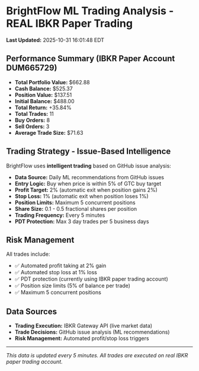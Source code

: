 # BrightFlow ML Trading Analysis - REAL IBKR Paper Trading

**Last Updated:** 2025-10-31 16:01:48 EDT

## Performance Summary (IBKR Paper Account DUM665729)

- **Total Portfolio Value:** $662.88
- **Cash Balance:** $525.37
- **Position Value:** $137.51
- **Initial Balance:** $488.00
- **Total Return:** +35.84%
- **Total Trades:** 11
- **Buy Orders:** 8
- **Sell Orders:** 3
- **Average Trade Size:** $71.63

## Trading Strategy - Issue-Based Intelligence

BrightFlow uses **intelligent trading** based on GitHub issue analysis:
- **Data Source:** Daily ML recommendations from GitHub issues
- **Entry Logic:** Buy when price is within 5% of GTC buy target
- **Profit Target:** 2% (automatic exit when position gains 2%)
- **Stop Loss:** 1% (automatic exit when position loses 1%)
- **Position Limits:** Maximum 5 concurrent positions
- **Share Size:** 0.1 - 0.5 fractional shares per position
- **Trading Frequency:** Every 5 minutes
- **PDT Protection:** Max 3 day trades per 5 business days

## Risk Management

All trades include:
- ✅ Automated profit taking at 2% gain
- ✅ Automated stop loss at 1% loss
- ✅ PDT protection (currently using IBKR paper trading account)
- ✅ Position size limits (5% of balance per trade)
- ✅ Maximum 5 concurrent positions

## Data Sources

- **Trading Execution:** IBKR Gateway API (live market data)
- **Trade Decisions:** GitHub issue analysis (ML recommendations)
- **Risk Management:** Automated profit/stop loss triggers

---

*This data is updated every 5 minutes. All trades are executed on real IBKR paper trading account.*
